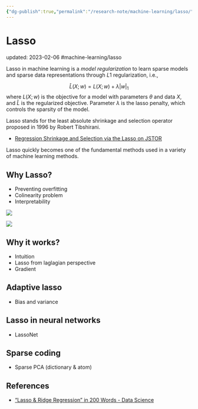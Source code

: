 ```yaml
---
{"dg-publish":true,"permalink":"/research-note/machine-learning/lasso/","dgPassFrontmatter":true}
---
```



# Lasso
updated: 2023-02-06
#machine-learning/lasso


Lasso in machine learning is a *model regularization* to learn sparse models and sparse data representations through $L1$ regularization, i.e., 

$$
\hat L(X;w) = L(X;w) + \lambda |w|_1
$$
where $L(X;w)$ is the objective for a model with parameters $\theta$ and data $X$, and $\hat L$ is the regularized objective. Parameter $\lambda$ is the lasso penalty, which controls the sparsity of the model. 

Lasso stands for the least absolute shrinkage and selection operator proposed in 1996 by Robert Tibshirani. 

-  [Regression Shrinkage and Selection via the Lasso on JSTOR](https://www.jstor.org/stable/2346178#metadata_info_tab_contents)

Lasso quickly becomes one of the fundamental methods used in a variety of machine learning methods. 




## Why Lasso?

- Preventing overfitting 
- Colinearity problem
- Interpretability

![](https://user-images.githubusercontent.com/18026375/216966455-be931c3c-98e9-4d26-9fca-732c8ed3174c.png)

![](https://user-images.githubusercontent.com/18026375/216967343-af768385-bafe-4507-88b7-ca226f6dc740.png)

## Why it works?

- Intuition
- Lasso from laglagian perspective
- Gradient

## Adaptive lasso

- Bias and variance 

## Lasso in neural networks

- LassoNet

## Sparse coding
- Sparse PCA (dictionary & atom)

## References 
- [“Lasso & Ridge Regression” in 200 Words - Data Science](https://thaddeus-segura.com/lasso-ridge/)